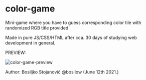 # color-game
Mini-game where you have to guess corresponding color tile with randomized RGB title provided.

Made in pure JS/CSS/HTML after cca. 30 days of studying web development in general.

PREVIEW:

![color-game-preview](https://user-images.githubusercontent.com/85502390/132261017-b3b1da3b-3687-4f54-ac56-b31f94b0cd10.gif)


Author: Bosiljko Stojanović @bosilow (June 12th 2021.)
